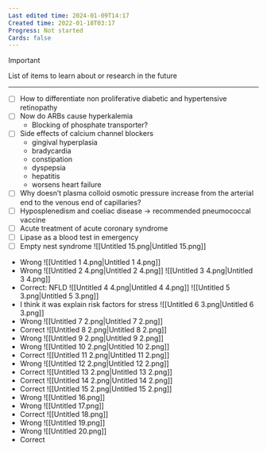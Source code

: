 ```yaml
---
Last edited time: 2024-01-09T14:17
Created time: 2022-01-18T03:17
Progress: Not started
Cards: false
---
```

> [!important]  
> List of items to learn about or research in the future  
---
- [ ] How to differentiate non proliferative diabetic and hypertensive retinopathy
- [ ] Now do ARBs cause hyperkalemia
    - Blocking of phosphate transporter?
- [ ] Side effects of calcium channel blockers
    - gingival hyperplasia
    - bradycardia
    - constipation
    - dyspepsia
    - hepatitis
    - worsens heart failure
- [ ] Why doesn’t plasma colloid osmotic pressure increase from the arterial end to the venous end of capillaries?
- [ ] Hyposplenedism and coeliac disease → recommended pneumococcal vaccine
- [ ] Acute treatment of acute coronary syndrome
- [ ] Lipase as a blood test in emergency
- [ ] Empty nest syndrome
![[Untitled 15.png|Untitled 15.png]]
- Wrong
![[Untitled 1 4.png|Untitled 1 4.png]]
- Wrong
![[Untitled 2 4.png|Untitled 2 4.png]]
![[Untitled 3 4.png|Untitled 3 4.png]]
- Correct: NFLD
![[Untitled 4 4.png|Untitled 4 4.png]]
![[Untitled 5 3.png|Untitled 5 3.png]]
- I think it was explain risk factors for stress
![[Untitled 6 3.png|Untitled 6 3.png]]
- Wrong
![[Untitled 7 2.png|Untitled 7 2.png]]
- Correct
![[Untitled 8 2.png|Untitled 8 2.png]]
- Wrong
![[Untitled 9 2.png|Untitled 9 2.png]]
- Wrong
![[Untitled 10 2.png|Untitled 10 2.png]]
- Correct
![[Untitled 11 2.png|Untitled 11 2.png]]
- Wrong
![[Untitled 12 2.png|Untitled 12 2.png]]
- Correct
![[Untitled 13 2.png|Untitled 13 2.png]]
- Correct
![[Untitled 14 2.png|Untitled 14 2.png]]
- Correct
![[Untitled 15 2.png|Untitled 15 2.png]]
- Wrong
![[Untitled 16.png]]
- Wrong
![[Untitled 17.png]]
- Correct
![[Untitled 18.png]]
- Wrong
![[Untitled 19.png]]
- Wrong
![[Untitled 20.png]]
- Correct